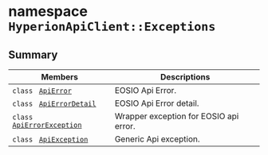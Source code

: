 # namespace `HyperionApiClient::Exceptions` 

## Summary

 Members                                | Descriptions                                
----------------------------------------|---------------------------------------------
`class ` [`ApiError`](HyperionApiClient--Exceptions--ApiError.md) | EOSIO Api Error.
`class ` [`ApiErrorDetail`](HyperionApiClient--Exceptions--ApiErrorDetail.md) | EOSIO Api Error detail.
`class ` [`ApiErrorException`](HyperionApiClient--Exceptions--ApiErrorException.md) | Wrapper exception for EOSIO api error.
`class ` [`ApiException`](HyperionApiClient--Exceptions--ApiException.md) | Generic Api exception.

